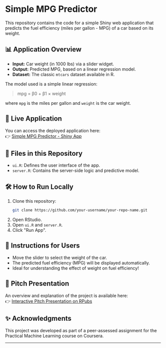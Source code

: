 # Simple MPG Predictor

This repository contains the code for a simple Shiny web application that predicts the fuel efficiency (miles per gallon - MPG) of a car based on its weight.

## 📊 Application Overview

- **Input:** Car weight (in 1000 lbs) via a slider widget.
- **Output:** Predicted MPG, based on a linear regression model.
- **Dataset:** The classic `mtcars` dataset available in R.

The model used is a simple linear regression:

> mpg = β0 + β1 × weight

where `mpg` is the miles per gallon and `weight` is the car weight.

## 🚀 Live Application

You can access the deployed application here:  
👉 [Simple MPG Predictor - Shiny App](https://your-shinyapps-link-goes-here)

## 📂 Files in this Repository

- `ui.R`: Defines the user interface of the app.
- `server.R`: Contains the server-side logic and predictive model.

## 🛠️ How to Run Locally

1. Clone this repository:
    ```bash
    git clone https://github.com/your-username/your-repo-name.git
    ```
2. Open RStudio.
3. Open `ui.R` and `server.R`.
4. Click "Run App".

## 📜 Instructions for Users

- Move the slider to select the weight of the car.
- The predicted fuel efficiency (MPG) will be displayed automatically.
- Ideal for understanding the effect of weight on fuel efficiency!

## 🎯 Pitch Presentation

An overview and explanation of the project is available here:  
👉 [Interactive Pitch Presentation on RPubs](https://your-rpubs-link-goes-here)

## ✨ Acknowledgments

This project was developed as part of a peer-assessed assignment for the Practical Machine Learning course on Coursera.

---
